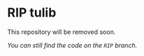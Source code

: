 # RIP tulib

This repository will be removed soon.

*You can still find the code on the `RIP`
branch.*
